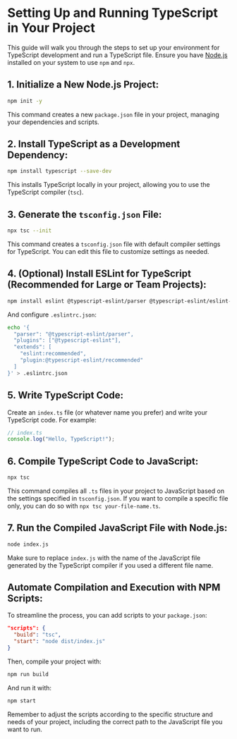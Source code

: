 # Setting Up and Running TypeScript in Your Project

This guide will walk you through the steps to set up your environment for TypeScript development and run a TypeScript file. Ensure you have [Node.js](https://nodejs.org/) installed on your system to use `npm` and `npx`.

## 1. **Initialize a New Node.js Project:**

```bash
npm init -y
```

This command creates a new `package.json` file in your project, managing your dependencies and scripts.

## 2. **Install TypeScript as a Development Dependency:**

```bash
npm install typescript --save-dev
```

This installs TypeScript locally in your project, allowing you to use the TypeScript compiler (`tsc`).

## 3. **Generate the `tsconfig.json` File:**

```bash
npx tsc --init
```

This command creates a `tsconfig.json` file with default compiler settings for TypeScript. You can edit this file to customize settings as needed.

## 4. **(Optional) Install ESLint for TypeScript (Recommended for Large or Team Projects):**

```bash
npm install eslint @typescript-eslint/parser @typescript-eslint/eslint-plugin --save-dev
```

And configure `.eslintrc.json`:

```bash
echo '{
  "parser": "@typescript-eslint/parser",
  "plugins": ["@typescript-eslint"],
  "extends": [
    "eslint:recommended",
    "plugin:@typescript-eslint/recommended"
  ]
}' > .eslintrc.json
```

## 5. **Write TypeScript Code:**

Create an `index.ts` file (or whatever name you prefer) and write your TypeScript code. For example:

```typescript
// index.ts
console.log("Hello, TypeScript!");
```

## 6. **Compile TypeScript Code to JavaScript:**

```bash
npx tsc
```

This command compiles all `.ts` files in your project to JavaScript based on the settings specified in `tsconfig.json`. If you want to compile a specific file only, you can do so with `npx tsc your-file-name.ts`.

## 7. **Run the Compiled JavaScript File with Node.js:**

```bash
node index.js
```

Make sure to replace `index.js` with the name of the JavaScript file generated by the TypeScript compiler if you used a different file name.

## Automate Compilation and Execution with NPM Scripts:

To streamline the process, you can add scripts to your `package.json`:

```json
"scripts": {
  "build": "tsc",
  "start": "node dist/index.js"
}
```

Then, compile your project with:

```bash
npm run build
```

And run it with:

```bash
npm start
```

Remember to adjust the scripts according to the specific structure and needs of your project, including the correct path to the JavaScript file you want to run.
